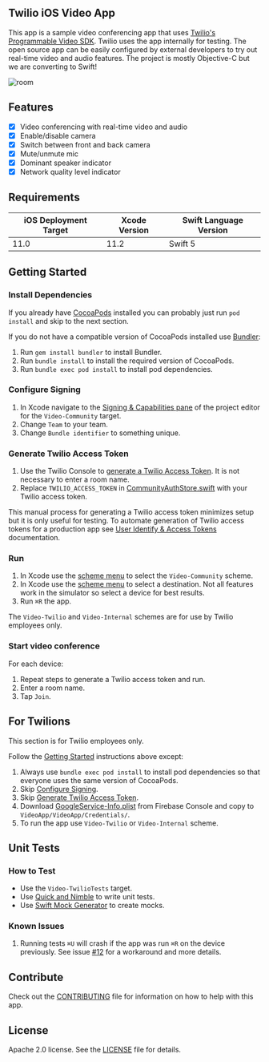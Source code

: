 ## Twilio iOS Video App

This app is a sample video conferencing app that uses [Twilio's Programmable Video SDK](https://www.twilio.com/docs/video/ios). Twilio uses the app internally for testing. The open source app can be easily configured by external developers to try out real-time video and audio features. The project is mostly Objective-C but we are converting to Swift!

![room](https://user-images.githubusercontent.com/1930363/68900838-f2e1f100-06f1-11ea-8ac6-7c154fa5ee2f.png)

## Features

- [x] Video conferencing with real-time video and audio
- [x] Enable/disable camera
- [x] Switch between front and back camera
- [x] Mute/unmute mic
- [x] Dominant speaker indicator
- [x] Network quality level indicator

## Requirements

iOS Deployment Target | Xcode Version | Swift Language Version
------------ | ------------- | -------------
11.0 | 11.2 | Swift 5

## Getting Started

### Install Dependencies

If you already have [CocoaPods](https://cocoapods.org) installed you can probably just run `pod install` and skip to the next section. 

If you do not have a compatible version of CocoaPods installed use [Bundler](https://bundler.io/):

1. Run `gem install bundler` to install Bundler.
1. Run `bundle install` to install the required version of CocoaPods.
1. Run `bundle exec pod install` to install pod dependencies.

### Configure Signing

1. In Xcode navigate to the [Signing & Capabilities pane](https://developer.apple.com/documentation/xcode/adding_capabilities_to_your_app) of the project editor for the `Video-Community` target.
1. Change `Team` to your team.
1. Change `Bundle identifier` to something unique.

### Generate Twilio Access Token

1. Use the Twilio Console to [generate a Twilio Access Token](https://www.twilio.com/docs/video/tutorials/user-identity-access-tokens#generate-in-console). It is not necessary to enter a room name.
1. Replace `TWILIO_ACCESS_TOKEN` in [CommunityAuthStore.swift](https://github.com/twilio/twilio-video-app-ios/blob/master/VideoApp/VideoApp/Stores/Auth/Community/CommunityAuthStore.swift) with your Twilio access token.

This manual process for generating a Twilio access token minimizes setup but it is only useful for testing. To automate generation of Twilio access tokens for a production app see [User Identify & Access Tokens](https://www.twilio.com/docs/video/tutorials/user-identity-access-tokens) documentation.

### Run

1. In Xcode use the [scheme menu](https://developer.apple.com/library/archive/documentation/ToolsLanguages/Conceptual/Xcode_Overview/BuildingYourApp.html) to select the `Video-Community` scheme. 
1. In Xcode use the [scheme menu](https://developer.apple.com/library/archive/documentation/ToolsLanguages/Conceptual/Xcode_Overview/BuildingYourApp.html) to select a destination. Not all features work in the simulator so select a device for best results.
1. Run `⌘R` the app.

The `Video-Twilio` and `Video-Internal` schemes are for use by Twilio employees only.

### Start video conference

For each device:

1. Repeat steps to generate a Twilio access token and run. 
1. Enter a room name.
1. Tap `Join`.

## For Twilions

This section is for Twilio employees only.

Follow the [Getting Started](#getting-started) instructions above except:

1. Always use `bundle exec pod install` to install pod dependencies so that everyone uses the same version of CocoaPods.
1. Skip [Configure Signing](#configure-signing).
1. Skip [Generate Twilio Access Token](#generate-twilio-access-token).
1. Download [GoogleService-Info.plist](https://console.firebase.google.com/m/mobilesdk/projects/285008367772/clients/android%3Acom.twilio.video.app/artifacts/2?param=%5B%22getArtifactRequest%22%2Cnull%2C%22android%3Acom.twilio.video.app%22%2C%222%22%2C%22285008367772%22%5D&authuser=0) from Firebase Console and copy to `VideoApp/VideoApp/Credentials/`.
1. To run the app use `Video-Twilio` or `Video-Internal` scheme.

## Unit Tests

### How to Test

- Use the `Video-TwilioTests` target. 
- Use [Quick and Nimble](https://github.com/Quick/Quick) to write unit tests.
- Use [Swift Mock Generator](https://github.com/seanhenry/SwiftMockGeneratorForXcode) to create mocks.

### Known Issues

1. Running tests `⌘U` will crash if the app was run `⌘R` on the device previously. See issue [#12](https://github.com/twilio/twilio-video-app-ios/issues/12) for a workaround and more details.

## Contribute

Check out the [CONTRIBUTING](CONTRIBUTING.md) file for information on how to help with this app.

## License

Apache 2.0 license. See the [LICENSE](LICENSE) file for details.
